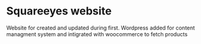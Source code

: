 # Squareeyes website
Website for created and updated during first. Wordpress added for content managment system and intigrated with woocommerce to fetch products

